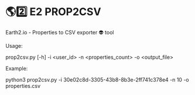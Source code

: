 # 🌎2️⃣ E2 PROP2CSV
Earth2.io - Properties to CSV exporter 👽 tool

Usage: 

prop2csv.py [-h] -i <user_id> -n <properties_count> -o <output_file>


Example:

python3 prop2csv.py -i 30e02c8d-3305-43b8-8b3e-2ff741c378e4 -n 10 -o properties.csv
